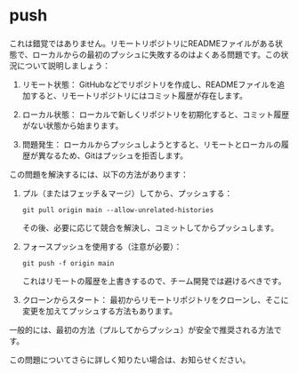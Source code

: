 

###
# push
###

これは錯覚ではありません。リモートリポジトリにREADMEファイルがある状態で、ローカルからの最初のプッシュに失敗するのはよくある問題です。この状況について説明しましょう：

1. リモート状態：
   GitHubなどでリポジトリを作成し、READMEファイルを追加すると、リモートリポジトリにはコミット履歴が存在します。

2. ローカル状態：
   ローカルで新しくリポジトリを初期化すると、コミット履歴がない状態から始まります。

3. 問題発生：
   ローカルからプッシュしようとすると、リモートとローカルの履歴が異なるため、Gitはプッシュを拒否します。

この問題を解決するには、以下の方法があります：

1. プル（またはフェッチ＆マージ）してから、プッシュする：
   ```
   git pull origin main --allow-unrelated-histories
   ```
   その後、必要に応じて競合を解決し、コミットしてからプッシュします。

2. フォースプッシュを使用する（注意が必要）：
   ```
   git push -f origin main
   ```
   これはリモートの履歴を上書きするので、チーム開発では避けるべきです。

3. クローンからスタート：
   最初からリモートリポジトリをクローンし、そこに変更を加えてプッシュする方法もあります。

一般的には、最初の方法（プルしてからプッシュ）が安全で推奨される方法です。

この問題についてさらに詳しく知りたい場合は、お知らせください。
